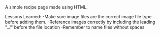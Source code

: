 A simple recipe page made using HTML.

Lessons Learned:
-Make sure image files are the correct image file type before adding them.
-Reference images correctly by including the leading "../" before the file location
-Remember to name files without spaces